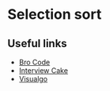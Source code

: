 # Selection sort

## Useful links
* [Bro Code](https://www.youtube.com/watch?v=EwjnF7rFLns&t=160s)
* [Interview Cake](https://www.interviewcake.com/concept/javascript/selection-sort)
* [Visualgo](https://visualgo.net/en/sorting)